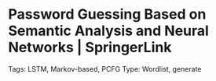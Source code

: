 # Password Guessing Based on Semantic Analysis and Neural Networks | SpringerLink

Tags: LSTM, Markov-based, PCFG
Type: Wordlist, generate